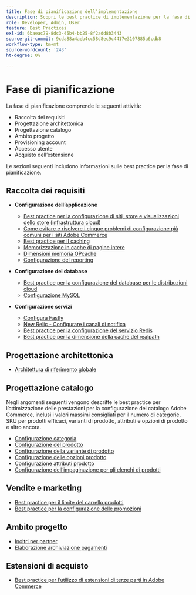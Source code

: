 ```yaml
---
title: Fase di pianificazione dell’implementazione
description: Scopri le best practice di implementazione per la fase di pianificazione dei progetti Adobe Commerce.
role: Developer, Admin, User
feature: Best Practices
exl-id: 6baeac79-8dc3-45b4-bb25-8f2add8b3443
source-git-commit: 9cda88a4aeb4cc58d8ec9c4417e3107885a6cdb8
workflow-type: tm+mt
source-wordcount: '243'
ht-degree: 0%

---
```


# Fase di pianificazione

La fase di pianificazione comprende le seguenti attività:

- Raccolta dei requisiti
- Progettazione architettonica
- Progettazione catalogo
- Ambito progetto
- Provisioning account
- Accesso utente
- Acquisto dell’estensione

Le sezioni seguenti includono informazioni sulle best practice per la fase di pianificazione.

## Raccolta dei requisiti

- **Configurazione dell’applicazione**
   - [Best practice per la configurazione di siti, store e visualizzazioni dello store (infrastruttura cloud)](sites-stores-store-views.md)
   - [Come evitare e risolvere i cinque problemi di configurazione più comuni per i siti Adobe Commerce](https://business.adobe.com/blog/how-to/usual-suspects-five-configuration-fixes-maximize-your-peak-sales)
   - [Best practice per il caching](https://docs.magento.com/user-guide/system/cache-management.html#best-practices-for-caching)
   - [Memorizzazione in cache di pagine intere](https://developer.adobe.com/commerce/php/development/cache/page/public-content/)
   - [Dimensioni memoria OPcache](opcache-memory-size.md)
   - [Configurazione del reporting](reporting-configuration.md)

- **Configurazione del database**
   - [Best practice per la configurazione del database per le distribuzioni cloud&#x200B;](database-on-cloud.md)
   - [Configurazione MySQL&#x200B;](mysql-configuration.md)

- **Configurazione servizi**
   - [Configura Fastly](https://devdocs.magento.com/cloud/cdn/configure-fastly.html)
   - [New Relic - Configurare i canali di notifica](https://devdocs.magento.com/cloud/project/new-relic.html#configure-notification-channels)
   - [Best practice per la configurazione del servizio Redis&#x200B;](redis-service-configuration.md)
   - [Best practice per la dimensione della cache del realpath](realpath-cache-size.md)

## **Progettazione architettonica**

<!--Asset not yet integrated
- [GRA Architecture examples](https://wiki.corp.adobe.com/x/kD4ykw)
-->
- [Architettura di riferimento globale](../../../implementation-playbook/architecture/global-reference/overview.md)

## **Progettazione catalogo**

Negli argomenti seguenti vengono descritte le best practice per l’ottimizzazione delle prestazioni per la configurazione del catalogo Adobe Commerce, inclusi i valori massimi consigliati per il numero di categorie, SKU per prodotti efficaci, varianti di prodotto, attributi e opzioni di prodotto e altro ancora.

- [Configurazione categoria](catalog-management.md#category-limits)
- [Configurazione del prodotto&#x200B;](catalog-management.md#product-sku-limits)
- [Configurazione della variante di prodotto](catalog-management.md#product-variations)
- [Configurazione delle opzioni prodotto](catalog-management.md#product-options)
- [Configurazione attributi prodotto&#x200B;](catalog-management.md#product-attributes)
- [Configurazione dell’impaginazione per gli elenchi di prodotti](catalog-management.md#product-listing-pagination)

## **Vendite e marketing**

- [Best practice per il limite del carrello prodotti](catalog-management.md#cart-limits)
- [Best practice per la configurazione delle promozioni](catalog-management.md#promotions)

## **Ambito progetto**

- [Inoltri per partner](partner-escalation.md)
- [Elaborazione archiviazione pagamenti](payment-processing-storage.md)

## **Estensioni di acquisto**

- [Best practice per l’utilizzo di estensioni di terze parti in Adobe Commerce](extensions.md)
